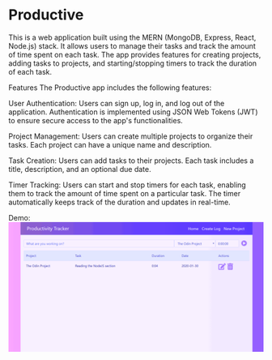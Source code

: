 # Productive

This is a web application built using the MERN (MongoDB, Express, React, Node.js) stack. It allows users to manage their tasks and track the amount of time spent on each task. The app provides features for creating projects, adding tasks to projects, and starting/stopping timers to track the duration of each task.

Features
The Productive app includes the following features:

User Authentication: Users can sign up, log in, and log out of the application. Authentication is implemented using JSON Web Tokens (JWT) to ensure secure access to the app's functionalities.

Project Management: Users can create multiple projects to organize their tasks. Each project can have a unique name and description.

Task Creation: Users can add tasks to their projects. Each task includes a title, description, and an optional due date.

Timer Tracking: Users can start and stop timers for each task, enabling them to track the amount of time spent on a particular task. The timer automatically keeps track of the duration and updates in real-time.

Demo: <br>
![Alt Text](https://github.com/harmya/Productive/blob/master/productive.gif)

